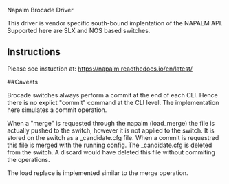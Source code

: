 Napalm Brocade Driver

This driver is vendor specific south-bound implentation of the NAPALM API. Supported here are SLX and NOS based switches.

## Instructions

Please see instuction at:
https://napalm.readthedocs.io/en/latest/

##Caveats

Brocade switches always perform a commit at the end of each CLI. Hence there is no explict "commit" command at the CLI level. The implementation here simulates a commit operation.

When a "merge" is requested through the napalm (load_merge) the file is actually pushed to the switch, however it is not applied to the switch. It is stored on the switch as a _candidate.cfg file. When a commit is requestred this file is merged with the running config. The _candidate.cfg is deleted from the switch. A discard would have deleted this file without commiting the operations.

The load replace is implemented similar to the merge operation.

